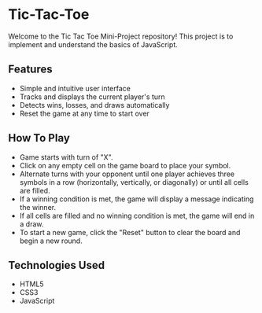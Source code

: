 # Tic-Tac-Toe

Welcome to the Tic Tac Toe Mini-Project repository! This project is to implement and understand the basics of JavaScript.

## Features

- Simple and intuitive user interface
- Tracks and displays the current player's turn
- Detects wins, losses, and draws automatically
- Reset the game at any time to start over
  
## How To Play

- Game starts with turn of "X".
- Click on any empty cell on the game board to place your symbol.
- Alternate turns with your opponent until one player achieves three symbols in a row (horizontally, vertically, or diagonally) or until all cells are filled.
- If a winning condition is met, the game will display a message indicating the winner.
- If all cells are filled and no winning condition is met, the game will end in a draw.
- To start a new game, click the "Reset" button to clear the board and begin a new round.

## Technologies Used

- HTML5
- CSS3
- JavaScript

